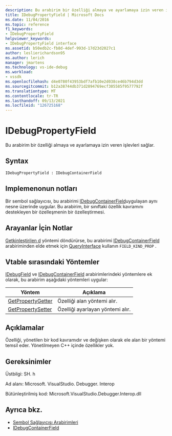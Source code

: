 ```yaml
---
description: Bu arabirim bir özelliği almaya ve ayarlamaya izin veren işlevleri sağlar.
title: IDebugPropertyField | Microsoft Docs
ms.date: 11/04/2016
ms.topic: reference
f1_keywords:
- IDebugPropertyField
helpviewer_keywords:
- IDebugPropertyField interface
ms.assetid: b50edb2c-fb8d-4def-993d-17d23d2027c1
author: leslierichardson95
ms.author: lerich
manager: jmartens
ms.technology: vs-ide-debug
ms.workload:
- vssdk
ms.openlocfilehash: d4e0780f43953bdf7afb10e2d038ce46b794d3dd
ms.sourcegitcommit: b12a38744db371d2894769ecf305585f9577792f
ms.translationtype: MT
ms.contentlocale: tr-TR
ms.lasthandoff: 09/13/2021
ms.locfileid: "126725168"
---
```

# <a name="idebugpropertyfield"></a>IDebugPropertyField
Bu arabirim bir özelliği almaya ve ayarlamaya izin veren işlevleri sağlar.

## <a name="syntax"></a>Syntax

```
IDebugPropertyField : IDebugContainerField
```

## <a name="notes-for-implementers"></a>Implemenonun notları
 Bir sembol sağlayıcısı, bu arabirimi [IDebugContainerField](../../../extensibility/debugger/reference/idebugcontainerfield.md)uygulayan aynı nesne üzerinde uygular. Bu arabirim, bir sınıftaki özellik kavramını destekleyen bir özelleşmenin bir özelleştirmesi.

## <a name="notes-for-callers"></a>Arayanlar İçin Notlar
 [Getkinleştirilen d](../../../extensibility/debugger/reference/idebugfield-getkind.md) yöntemi döndürürse, bu arabirimi [IDebugContainerField](../../../extensibility/debugger/reference/idebugcontainerfield.md) arabiriminden elde etmek için [QueryInterface](/cpp/atl/queryinterface) kullanın `FIELD_KIND_PROP` .

## <a name="methods-in-vtable-order"></a>Vtable sırasındaki Yöntemler
 [IDebugField](../../../extensibility/debugger/reference/idebugfield.md) ve [IDebugContainerField](../../../extensibility/debugger/reference/idebugcontainerfield.md) arabirimlerindeki yöntemlere ek olarak, bu arabirim aşağıdaki yöntemleri uygular:

|Yöntem|Açıklama|
|------------|-----------------|
|[GetPropertyGetter](../../../extensibility/debugger/reference/idebugpropertyfield-getpropertygetter.md)|Özelliği alan yöntemi alır.|
|[GetPropertySetter](../../../extensibility/debugger/reference/idebugpropertyfield-getpropertysetter.md)|Özelliği ayarlayan yöntemi alır.|

## <a name="remarks"></a>Açıklamalar
 Özelliği, yönetilen bir kod kavramıdır ve değişken olarak ele alan bir yöntemi temsil eder. Yönetilmeyen C++ içinde özellikler yok.

## <a name="requirements"></a>Gereksinimler
 Üstbilgi: SH. h

 Ad alanı: Microsoft. VisualStudio. Debugger. Interop

 Bütünleştirilmiş kod: Microsoft.VisualStudio.Debugger.Interop.dll

## <a name="see-also"></a>Ayrıca bkz.
- [Sembol Sağlayıcısı Arabirimleri](../../../extensibility/debugger/reference/symbol-provider-interfaces.md)
- [IDebugContainerField](../../../extensibility/debugger/reference/idebugcontainerfield.md)
